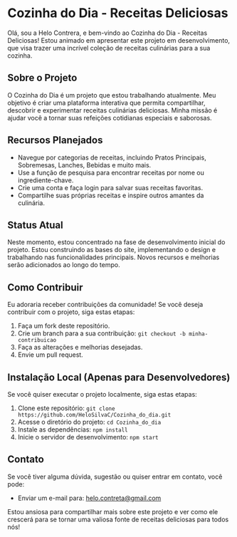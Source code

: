 # Cozinha do Dia - Receitas Deliciosas

Olá, sou a Helo Contrera, e bem-vindo ao Cozinha do Dia - Receitas Deliciosas! Estou animado em apresentar este projeto em desenvolvimento, que visa trazer uma incrível coleção de receitas culinárias para a sua cozinha.

## Sobre o Projeto

O Cozinha do Dia é um projeto que estou trabalhando atualmente. Meu objetivo é criar uma plataforma interativa que permita compartilhar, descobrir e experimentar receitas culinárias deliciosas. Minha missão é ajudar você a tornar suas refeições cotidianas especiais e saborosas.

## Recursos Planejados

- Navegue por categorias de receitas, incluindo Pratos Principais, Sobremesas, Lanches, Bebidas e muito mais.
- Use a função de pesquisa para encontrar receitas por nome ou ingrediente-chave.
- Crie uma conta e faça login para salvar suas receitas favoritas.
- Compartilhe suas próprias receitas e inspire outros amantes da culinária.

## Status Atual

Neste momento, estou concentrado na fase de desenvolvimento inicial do projeto. Estou construindo as bases do site, implementando o design e trabalhando nas funcionalidades principais. Novos recursos e melhorias serão adicionados ao longo do tempo.

## Como Contribuir

Eu adoraria receber contribuições da comunidade! Se você deseja contribuir com o projeto, siga estas etapas:

1. Faça um fork deste repositório.
2. Crie um branch para a sua contribuição: `git checkout -b minha-contribuicao`
3. Faça as alterações e melhorias desejadas.
4. Envie um pull request.

## Instalação Local (Apenas para Desenvolvedores)

Se você quiser executar o projeto localmente, siga estas etapas:

1. Clone este repositório: `git clone https://github.com/HeloSilvaC/Cozinha_do_dia.git`
2. Acesse o diretório do projeto: `cd Cozinha_do_dia`
3. Instale as dependências: `npm install`
4. Inicie o servidor de desenvolvimento: `npm start`

## Contato

Se você tiver alguma dúvida, sugestão ou quiser entrar em contato, você pode:

- Enviar um e-mail para: helo.contreta@gmail.com

Estou ansiosa para compartilhar mais sobre este projeto e ver como ele crescerá para se tornar uma valiosa fonte de receitas deliciosas para todos nós!
